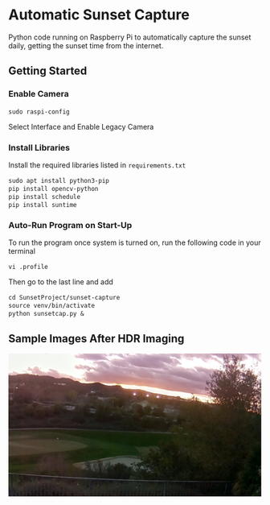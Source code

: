 # Automatic Sunset Capture
Python code running on Raspberry Pi to automatically capture the sunset daily, getting the sunset time from the internet.

## Getting Started

### Enable Camera
```
sudo raspi-config
```
Select Interface and Enable Legacy Camera

### Install Libraries
Install the required libraries listed in ```requirements.txt```
```
sudo apt install python3-pip
pip install opencv-python
pip install schedule
pip install suntime
```
### Auto-Run Program on Start-Up
To run the program once system is turned on, run the following code in your terminal
```
vi .profile
```
Then go to the last line and add
```
cd SunsetProject/sunset-capture
source venv/bin/activate
python sunsetcap.py &
```

## Sample Images After HDR Imaging
![image](pictures/sunset.jpg)
